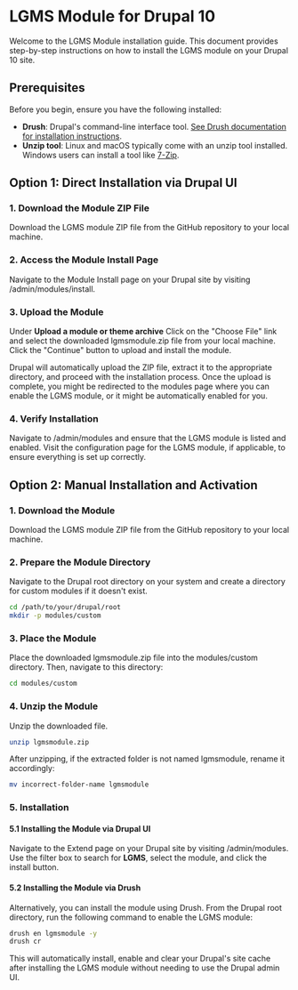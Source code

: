 # LGMS Module for Drupal 10

Welcome to the LGMS Module installation guide. This document provides step-by-step instructions on how to install the LGMS module on your Drupal 10 site.

## Prerequisites

Before you begin, ensure you have the following installed:
- **Drush**: Drupal's command-line interface tool. [See Drush documentation for installation instructions](https://www.drush.org/).
- **Unzip tool**: Linux and macOS typically come with an unzip tool installed. Windows users can install a tool like [7-Zip](https://www.7-zip.org/download.html).

## Option 1: Direct Installation via Drupal UI

### 1. Download the Module ZIP File
Download the LGMS module ZIP file from the GitHub repository to your local machine.

### 2. Access the Module Install Page
Navigate to the Module Install page on your Drupal site by visiting /admin/modules/install.

### 3. Upload the Module
Under **Upload a module or theme archive** Click on the "Choose File" link and select the downloaded lgmsmodule.zip file from your local machine.
Click the "Continue" button to upload and install the module.

Drupal will automatically upload the ZIP file, extract it to the appropriate directory, and proceed with the installation process. Once the upload is complete, you might be redirected to the modules page where you can enable the LGMS module, or it might be automatically enabled for you.

### 4. Verify Installation

Navigate to /admin/modules and ensure that the LGMS module is listed and enabled.
Visit the configuration page for the LGMS module, if applicable, to ensure everything is set up correctly.

## Option 2: Manual Installation and Activation

### 1. Download the Module

Download the LGMS module ZIP file from the GitHub repository to your local machine.

### 2. Prepare the Module Directory

Navigate to the Drupal root directory on your system and create a directory for custom modules if it doesn't exist.

```bash
cd /path/to/your/drupal/root
mkdir -p modules/custom
```

### 3. Place the Module

Place the downloaded lgmsmodule.zip file into the modules/custom directory. Then, navigate to this directory:

```bash
cd modules/custom
```

### 4. Unzip the Module

Unzip the downloaded file.

```bash
unzip lgmsmodule.zip
```

After unzipping, if the extracted folder is not named lgmsmodule, rename it accordingly:

```bash
mv incorrect-folder-name lgmsmodule
```

### 5. Installation

#### 5.1 Installing the Module via Drupal UI

Navigate to the Extend page on your Drupal site by visiting /admin/modules. Use the filter box to search for **LGMS**, select the module, and click the install button.

#### 5.2 Installing the Module via Drush

Alternatively, you can install the module using Drush. From the Drupal root directory, run the following command to enable the LGMS module:

```bash
drush en lgmsmodule -y
drush cr
```

This will automatically install, enable and clear your Drupal's site cache after installing the LGMS module without needing to use the Drupal admin UI.
